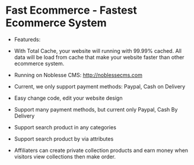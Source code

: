 # Fast Ecommerce - Fastest Ecommerce System 

- Featureds:

+ With Total Cache, your website will running with 99.99% cached. All data will be load from cache that make your website faster than other ecommerce system.
+ Running on Noblesse CMS: http://noblessecms.com
+ Current, we only support payment methods: Paypal, Cash on Delivery
+ Easy change code, edit your website design

+ Support many payment methods, but current only Paypal, Cash By Delivery
+ Support search product in any categories
+ Support search product by via attributes

+ Affiliaters can create private collection products and earn money when visitors view collections then make order.




